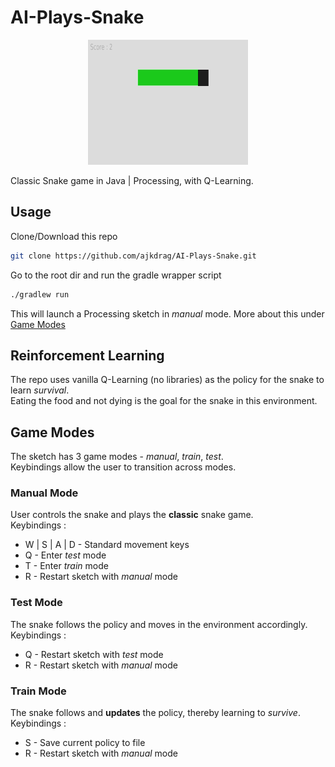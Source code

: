 # AI-Plays-Snake
<p align="center">
<img src="extras/snake.gif" width=256px height=200px alt="AI playing snake demo">
</p>

Classic Snake game in Java | Processing, with Q-Learning.

## Usage
Clone/Download this repo
```bash
git clone https://github.com/ajkdrag/AI-Plays-Snake.git
```

Go to the root dir and run the gradle wrapper script
```bash
./gradlew run
```

This will launch a Processing sketch in *manual* mode. More about this under [Game Modes](#game-modes)

## Reinforcement Learning
The repo uses vanilla Q-Learning (no libraries) as the policy for the snake to learn *survival*.
<br>Eating the food and not dying is the goal for the snake in this environment.

## Game Modes
The sketch has 3 game modes - *manual*, *train*, *test*.
<br>Keybindings allow the user to transition across modes.

### Manual Mode
User controls the snake and plays the **classic** snake game.
<br>Keybindings :<br>
* W | S | A | D - Standard movement keys
* Q - Enter *test* mode
* T - Enter *train* mode
* R - Restart sketch with *manual* mode

### Test Mode
The snake follows the policy and moves in the environment accordingly.
<br>Keybindings :<br>
* Q - Restart sketch with *test* mode
* R - Restart sketch with *manual* mode

### Train Mode
The snake follows and **updates** the policy, thereby learning to *survive*.
<br>Keybindings :<br>
* S - Save current policy to file
* R - Restart sketch with *manual* mode

